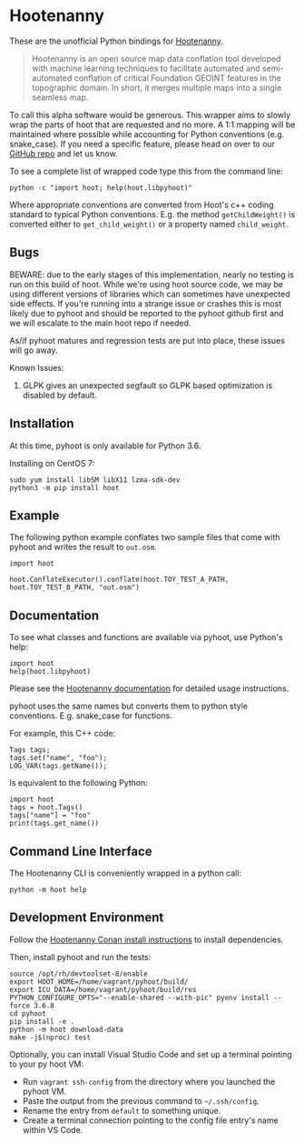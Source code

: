 
# Hootenanny

These are the unofficial Python bindings for
[Hootenanny](https://github.com/ngageoint/hootenanny).

> Hootenanny is an open source map data conflation tool developed with machine learning 
> techniques to facilitate automated and semi-automated conflation of critical Foundation 
> GEOINT features in the topographic domain. In short, it merges multiple maps into a single
> seamless map.

To call this alpha software would be generous. This wrapper aims to slowly wrap the parts of hoot
that are requested and no more. A 1:1 mapping will be maintained where possible while accounting
for Python conventions (e.g. snake_case). If you need a specific feature, please head on over to
our [GitHub repo](https://github.com/epochgeo/pyhoot) and let us know.

To see a complete list of wrapped code type this from the command line:

```
python -c "import hoot; help(hoot.libpyhoot)"
```

Where appropriate conventions are converted from Hoot's c++ coding standard to typical Python
conventions. E.g. the method `getChildWeight()` is converted either to `get_child_weight()` or
a property named `child_weight`.

## Bugs

BEWARE: due to the early stages of this implementation, nearly no testing is run on this build of
hoot. While we're using hoot source code, we may be using different versions of libraries which
can sometimes have unexpected side effects. If you're running into a strange issue or crashes this
is most likely due to pyhoot and should be reported to the pyhoot github first and we will
escalate to the main hoot repo if needed.

As/if pyhoot matures and regression tests are put into place, these issues will go away.

Known Issues:

1. GLPK gives an unexpected segfault so GLPK based optimization is disabled by default.

## Installation

At this time, pyhoot is only available for Python 3.6.

Installing on CentOS 7:

```
sudo yum install libSM libX11 lzma-sdk-dev
python3 -m pip install hoot
```

## Example

The following python example conflates two sample files that come with pyhoot and writes the result
to `out.osm`.

```
import hoot

hoot.ConflateExecutor().conflate(hoot.TOY_TEST_A_PATH, hoot.TOY_TEST_B_PATH, "out.osm")
```

## Documentation

To see what classes and functions are available via pyhoot, use Python's help:

```
import hoot
help(hoot.libpyhoot)
```

Please see the [Hootenanny documentation](https://github.com/ngageoint/hootenanny/raw/master/docs/HootenannyUserGuide.pdf)
for detailed usage instructions.

pyhoot uses the same names but converts them to python style conventions. E.g. snake_case for
functions.

For example, this C++ code:

```
Tags tags;
tags.set("name", "foo");
LOG_VAR(tags.getName());
```

Is equivalent to the following Python:

```
import hoot
tags = hoot.Tags()
tags["name"] = "foo"
print(tags.get_name())
```

Command Line Interface
----------------------

The Hootenanny CLI is conveniently wrapped in a python call:

```
python -m hoot help
```

## Development Environment

Follow the [Hootenanny Conan install instructions](https://github.com/epochgeo/hootenanny-conan#install) to install dependencies.

Then, install pyhoot and run the tests:
```
source /opt/rh/devtoolset-8/enable
export HOOT_HOME=/home/vagrant/pyhoot/build/
export ICU_DATA=/home/vagrant/pyhoot/build/res
PYTHON_CONFIGURE_OPTS="--enable-shared --with-pic" pyenv install --force 3.6.8
cd pyhoot
pip install -e .
python -m hoot download-data
make -j$(nproc) test
```

Optionally, you can install Visual Studio Code and set up a terminal pointing to your py hoot VM: 
* Run `vagrant ssh-config` from the directory where you launched the pyhoot VM.
* Paste the output from the previous command to `~/.ssh/config`. 
* Rename the entry from `default` to something unique.
* Create a terminal connection pointing to the config file entry's name within VS Code.